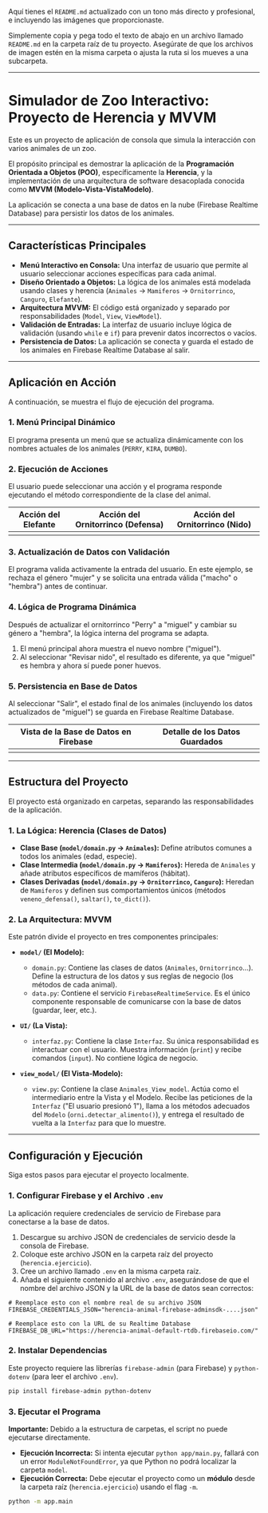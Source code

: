 Aquí tienes el `README.md` actualizado con un tono más directo y profesional, e incluyendo las imágenes que proporcionaste.

Simplemente copia y pega todo el texto de abajo en un archivo llamado `README.md` en la carpeta raíz de tu proyecto. Asegúrate de que los archivos de imagen estén en la misma carpeta o ajusta la ruta si los mueves a una subcarpeta.

-----

# Simulador de Zoo Interactivo: Proyecto de Herencia y MVVM

Este es un proyecto de aplicación de consola que simula la interacción con varios animales de un zoo.

El propósito principal es demostrar la aplicación de la **Programación Orientada a Objetos (POO)**, específicamente la **Herencia**, y la implementación de una arquitectura de software desacoplada conocida como **MVVM (Modelo-Vista-VistaModelo)**.

La aplicación se conecta a una base de datos en la nube (Firebase Realtime Database) para persistir los datos de los animales.

-----

## Características Principales

  * **Menú Interactivo en Consola:** Una interfaz de usuario que permite al usuario seleccionar acciones específicas para cada animal.
  * **Diseño Orientado a Objetos:** La lógica de los animales está modelada usando clases y herencia (`Animales` -\> `Mamiferos` -\> `Ornitorrinco`, `Canguro`, `Elefante`).
  * **Arquitectura MVVM:** El código está organizado y separado por responsabilidades (`Model`, `View`, `ViewModel`).
  * **Validación de Entradas:** La interfaz de usuario incluye lógica de validación (usando `while` e `if`) para prevenir datos incorrectos o vacíos.
  * **Persistencia de Datos:** La aplicación se conecta y guarda el estado de los animales en Firebase Realtime Database al salir.

-----

## Aplicación en Acción

A continuación, se muestra el flujo de ejecución del programa.

### 1\. Menú Principal Dinámico

El programa presenta un menú que se actualiza dinámicamente con los nombres actuales de los animales (`PERRY`, `KIRA`, `DUMBO`).

### 2\. Ejecución de Acciones

El usuario puede seleccionar una acción y el programa responde ejecutando el método correspondiente de la clase del animal.

| Acción del Elefante | Acción del Ornitorrinco (Defensa) | Acción del Ornitorrinco (Nido) |
| :---: | :---: | :---: |
|  |  |  |

### 3\. Actualización de Datos con Validación

El programa valida activamente la entrada del usuario. En este ejemplo, se rechaza el género "mujer" y se solicita una entrada válida ("macho" o "hembra") antes de continuar.

### 4\. Lógica de Programa Dinámica

Después de actualizar el ornitorrinco "Perry" a "miguel" y cambiar su género a "hembra", la lógica interna del programa se adapta.

1.  El menú principal ahora muestra el nuevo nombre ("miguel").
2.  Al seleccionar "Revisar nido", el resultado es diferente, ya que "miguel" es hembra y ahora sí puede poner huevos.

### 5\. Persistencia en Base de Datos

Al seleccionar "Salir", el estado final de los animales (incluyendo los datos actualizados de "miguel") se guarda en Firebase Realtime Database.

| Vista de la Base de Datos en Firebase | Detalle de los Datos Guardados |
| :---: | :---: |
|  |  |

-----

## Estructura del Proyecto

El proyecto está organizado en carpetas, separando las responsabilidades de la aplicación.

### 1\. La Lógica: Herencia (Clases de Datos)

  * **Clase Base (`model/domain.py` -\> `Animales`):** Define atributos comunes a todos los animales (edad, especie).
  * **Clase Intermedia (`model/domain.py` -\> `Mamiferos`):** Hereda de `Animales` y añade atributos específicos de mamíferos (hábitat).
  * **Clases Derivadas (`model/domain.py` -\> `Ornitorrinco`, `Canguro`):** Heredan de `Mamiferos` y definen sus comportamientos únicos (métodos `veneno_defensa()`, `saltar()`, `to_dict()`).

### 2\. La Arquitectura: MVVM

Este patrón divide el proyecto en tres componentes principales:

  * **`model/` (El Modelo):**

      * `domain.py`: Contiene las clases de datos (`Animales`, `Ornitorrinco`...). Define la estructura de los datos y sus reglas de negocio (los métodos de cada animal).
      * `data.py`: Contiene el servicio `FirebaseRealtimeService`. Es el único componente responsable de comunicarse con la base de datos (guardar, leer, etc.).

  * **`UI/` (La Vista):**

      * `interfaz.py`: Contiene la clase `Interfaz`. Su única responsabilidad es interactuar con el usuario. Muestra información (`print`) y recibe comandos (`input`). No contiene lógica de negocio.

  * **`view_model/` (El Vista-Modelo):**

      * `view.py`: Contiene la clase `Animales_View_model`. Actúa como el intermediario entre la Vista y el Modelo. Recibe las peticiones de la `Interfaz` ("El usuario presionó 1"), llama a los métodos adecuados del `Modelo` (`orni.detectar_alimento()`), y entrega el resultado de vuelta a la `Interfaz` para que lo muestre.

-----

## Configuración y Ejecución

Siga estos pasos para ejecutar el proyecto localmente.

### 1\. Configurar Firebase y el Archivo `.env`

La aplicación requiere credenciales de servicio de Firebase para conectarse a la base de datos.

1.  Descargue su archivo JSON de credenciales de servicio desde la consola de Firebase.
2.  Coloque este archivo JSON en la carpeta raíz del proyecto (`herencia.ejercicio`).
3.  Cree un archivo llamado `.env` en la misma carpeta raíz.
4.  Añada el siguiente contenido al archivo `.env`, asegurándose de que el nombre del archivo JSON y la URL de la base de datos sean correctos:

<!-- end list -->

```.env
# Reemplace esto con el nombre real de su archivo JSON
FIREBASE_CREDENTIALS_JSON="herencia-animal-firebase-adminsdk-....json"

# Reemplace esto con la URL de su Realtime Database
FIREBASE_DB_URL="https://herencia-animal-default-rtdb.firebaseio.com/"
```

### 2\. Instalar Dependencias

Este proyecto requiere las librerías `firebase-admin` (para Firebase) y `python-dotenv` (para leer el archivo `.env`).

```bash
pip install firebase-admin python-dotenv
```

### 3\. Ejecutar el Programa

**Importante:** Debido a la estructura de carpetas, el script no puede ejecutarse directamente.

  * **Ejecución Incorrecta:** Si intenta ejecutar `python app/main.py`, fallará con un error `ModuleNotFoundError`, ya que Python no podrá localizar la carpeta `model`.
  * **Ejecución Correcta:** Debe ejecutar el proyecto como un **módulo** desde la carpeta raíz (`herencia.ejercicio`) usando el flag `-m`.

<!-- end list -->

```bash
python -m app.main
```
